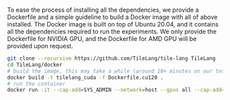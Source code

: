 To ease the process of installing all the dependencies, we provide a Dockerfile and a simple guideline to build a Docker image with all of above installed. The Docker image is built on top of Ubuntu 20.04, and it contains all the dependencies required to run the experiments. We only provide the Dockerfile for NVIDIA GPU, and the Dockerfile for AMD GPU will be provided upon request.

```bash
git clone --recursive https://github.com/TileLang/tile-lang TileLang
cd TileLang/docker
# build the image, this may take a while (around 10+ minutes on our test machine)
docker build -t tilelang_cuda -f Dockerfile.cu120 .
# run the container
docker run -it --cap-add=SYS_ADMIN --network=host --gpus all --cap-add=SYS_PTRACE --shm-size=4G --security-opt seccomp=unconfined --security-opt apparmor=unconfined --name tilelang_test tilelang_cuda bash
```
